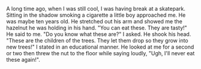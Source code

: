 A long time ago, when I was still cool, I was having break at a skatepark. Sitting in the shadow smoking a cigarette a little boy approached me. He was maybe ten years old. He stretched out his arm and showed me the hazelnut he was holding in his hand.
"You can eat these. They are tasty!" He said to me.
"Do you know what these are?" I asked. He shook his head. "These are the children of the trees. They let them drop so they grow into new trees!" I stated in an educational manner.
He looked at me for a second or two then threw the nut to the floor while saying loudly, "Ugh, I'll never eat these again!".

<!---
Dadadot/Dadadot is a ✨ special ✨ repository because its `README.md` (this file) appears on your GitHub profile.
You can click the Preview link to take a look at your changes.
--->
